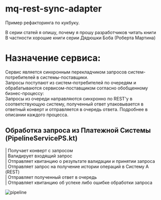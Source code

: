 # mq-rest-sync-adapter

Пример рефакторинга по кукбуку.

В серии статей я опишу, почему я прошу разработчиков читать книги  
В частности хорошие книги серии Дядюшки Боба (Роберта Мартина)

# Назначение сервиса:
Сервис является синхронным перекладчиком запросов систем-потребителей в системы-поставщики.  
Запросы поступают из систем-потребителей по очередям и обрабатываются сервисом-поставщиком согласно обобщенному бизнес-процессу:  
Запросы из очереди направляются синхронно по REST'у в соответствующую систему, полученный ответ упаковывается в ответный конверт и отправляется в очередь ответа. Подробнее в описании каждого процесса.

## Обработка запроса из Платежной Системы (PipelineServicePS.kt)

| Получает конверт с запросом  
| Валидирует входящий запрос  
| Отправляет квитанцию о результате валидации и принятии запроса  
| Отправляет запрос на получение истории операций в Систему А (REST)  
| Отправляет полученный ответ в очередь  
| Отправляет квитанцию об успехе либо ошибке обработки запроса  

![pipeline](https://www.plantuml.com/plantuml/png/bL9BIiDG59rd5NUeMz199sv0tO2WCpzYuxnfg1yiHbo0uWvUGXvzfirp2-VkoFCkeH2m0w65U-_vdEIGoJG_kyllhoup6x83V29YhQK-mi7hND3nqAFXCkEgXM15w4TdY5eGsnnIzSxJ6W4j0ccbAT7eWdYhbJuJ-Xu9a-X3vxOwD8oiXZWkWO13hm-SNWLHIF9OQKdQCc7yU_flGrsY8WX_vXWehaZYRPGAjoDtn1BqS3JQDk5v22anQ45j9CsS8pcinUBj1Hl1rq3os6WfU9EzuwEJq_sTkUEKNb-IJoIp6KfC6q6heDNbluf3BRGkx34Ny69rrOY4zCd63jvuvbPRSFT7QTFyvZQRN5oVyrFv1G00)


